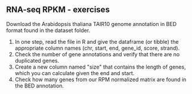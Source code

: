 ## RNA-seq RPKM - exercises

Download the Arabidopsis thaliana TAIR10 genome annotation in BED format found in the dataset folder.

1. In one step, read the file in R and give the dataframe (or tibble) the appropriate column names (chr, start, end, gene_id, score, strand).
2. Check the number of gene annotations and verify that there are no duplicated genes.
3. Create a new column named "size" that contains the length of genes, which you can calculate given the end and start.
4. Check how many genes from our RPM normalized matrix are found in the BED annotation.
